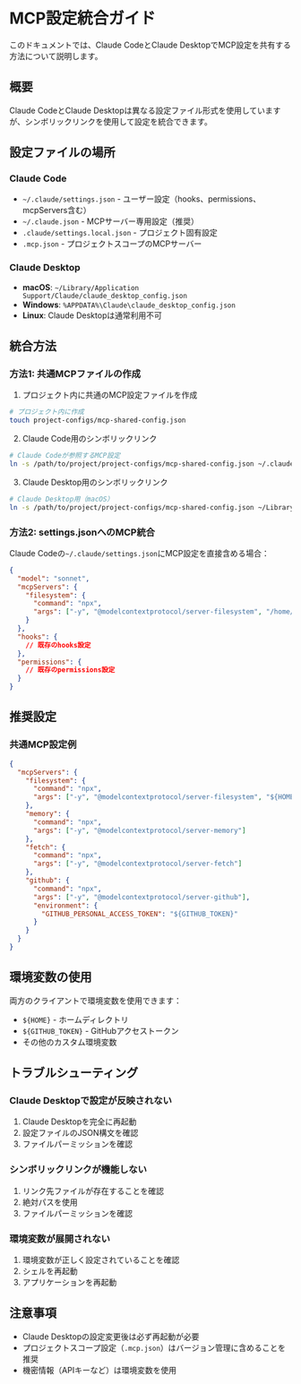 # MCP設定統合ガイド

このドキュメントでは、Claude CodeとClaude DesktopでMCP設定を共有する方法について説明します。

## 概要

Claude CodeとClaude Desktopは異なる設定ファイル形式を使用していますが、シンボリックリンクを使用して設定を統合できます。

## 設定ファイルの場所

### Claude Code
- `~/.claude/settings.json` - ユーザー設定（hooks、permissions、mcpServers含む）
- `~/.claude.json` - MCPサーバー専用設定（推奨）
- `.claude/settings.local.json` - プロジェクト固有設定
- `.mcp.json` - プロジェクトスコープのMCPサーバー

### Claude Desktop
- **macOS**: `~/Library/Application Support/Claude/claude_desktop_config.json`
- **Windows**: `%APPDATA%\Claude\claude_desktop_config.json`
- **Linux**: Claude Desktopは通常利用不可

## 統合方法

### 方法1: 共通MCPファイルの作成

1. プロジェクト内に共通のMCP設定ファイルを作成
```bash
# プロジェクト内に作成
touch project-configs/mcp-shared-config.json
```

2. Claude Code用のシンボリックリンク
```bash
# Claude Codeが参照するMCP設定
ln -s /path/to/project/project-configs/mcp-shared-config.json ~/.claude.json
```

3. Claude Desktop用のシンボリックリンク
```bash
# Claude Desktop用（macOS）
ln -s /path/to/project/project-configs/mcp-shared-config.json ~/Library/Application\ Support/Claude/claude_desktop_config.json
```

### 方法2: settings.jsonへのMCP統合

Claude Codeの`~/.claude/settings.json`にMCP設定を直接含める場合：

```json
{
  "model": "sonnet",
  "mcpServers": {
    "filesystem": {
      "command": "npx",
      "args": ["-y", "@modelcontextprotocol/server-filesystem", "/home/user/Documents"]
    }
  },
  "hooks": {
    // 既存のhooks設定
  },
  "permissions": {
    // 既存のpermissions設定
  }
}
```

## 推奨設定

### 共通MCP設定例

```json
{
  "mcpServers": {
    "filesystem": {
      "command": "npx",
      "args": ["-y", "@modelcontextprotocol/server-filesystem", "${HOME}/Documents", "${HOME}/Desktop"]
    },
    "memory": {
      "command": "npx",
      "args": ["-y", "@modelcontextprotocol/server-memory"]
    },
    "fetch": {
      "command": "npx",
      "args": ["-y", "@modelcontextprotocol/server-fetch"]
    },
    "github": {
      "command": "npx",
      "args": ["-y", "@modelcontextprotocol/server-github"],
      "environment": {
        "GITHUB_PERSONAL_ACCESS_TOKEN": "${GITHUB_TOKEN}"
      }
    }
  }
}
```

## 環境変数の使用

両方のクライアントで環境変数を使用できます：
- `${HOME}` - ホームディレクトリ
- `${GITHUB_TOKEN}` - GitHubアクセストークン
- その他のカスタム環境変数

## トラブルシューティング

### Claude Desktopで設定が反映されない
1. Claude Desktopを完全に再起動
2. 設定ファイルのJSON構文を確認
3. ファイルパーミッションを確認

### シンボリックリンクが機能しない
1. リンク先ファイルが存在することを確認
2. 絶対パスを使用
3. ファイルパーミッションを確認

### 環境変数が展開されない
1. 環境変数が正しく設定されていることを確認
2. シェルを再起動
3. アプリケーションを再起動

## 注意事項

- Claude Desktopの設定変更後は必ず再起動が必要
- プロジェクトスコープ設定（`.mcp.json`）はバージョン管理に含めることを推奨
- 機密情報（APIキーなど）は環境変数を使用